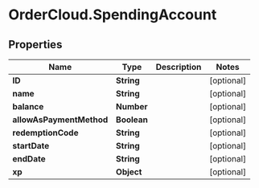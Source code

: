# OrderCloud.SpendingAccount

## Properties
Name | Type | Description | Notes
------------ | ------------- | ------------- | -------------
**ID** | **String** |  | [optional] 
**name** | **String** |  | [optional] 
**balance** | **Number** |  | [optional] 
**allowAsPaymentMethod** | **Boolean** |  | [optional] 
**redemptionCode** | **String** |  | [optional] 
**startDate** | **String** |  | [optional] 
**endDate** | **String** |  | [optional] 
**xp** | **Object** |  | [optional] 


